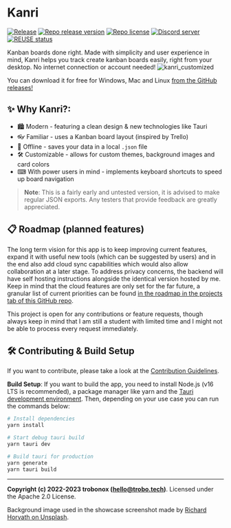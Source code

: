 <!--
SPDX-FileCopyrightText: Copyright (c) 2022-2023 trobonox <hello@trobo.tech>

SPDX-License-Identifier: Apache-2.0
-->

# Kanri
[![Release](https://github.com/trobonox/kanri/actions/workflows/release.yml/badge.svg)](https://github.com/trobonox/kanri/actions/workflows/release.yml)
[![Repo release version](https://img.shields.io/github/v/release/trobonox/kanri)](https://github.com/trobonox/kanri/releases)
[![Repo license](https://img.shields.io/github/license/trobonox/kanri)](https://github.com/trobonox/kanri/blob/main/LICENSE)
[![Discord server](https://img.shields.io/discord/965559337726656552)](https://discord.gg/AVqHrvxB9C)
[![REUSE status](https://api.reuse.software/badge/github.com/trobonox/kanri)](https://api.reuse.software/info/github.com/trobonox/kanri)

Kanban boards done right. Made with simplicity and user experience in mind, Kanri helps you track create kanban boards easily, right from your desktop. No internet connection or account needed!
![kanri_customized](https://user-images.githubusercontent.com/57040351/210173518-2d99f0cc-9df8-4e0f-8c3c-f86969fab268.png)

You can download it for free for Windows, Mac and Linux [from the GitHub releases!](https://github.com/trobonox/kanri/releases)

## ✨ Why Kanri?:
- 🏙 Modern - featuring a clean design & new technologies like Tauri
- 👓 Familiar - uses a Kanban board layout (inspired by Trello)
- 🧾 Offline - saves your data in a local `.json` file
- 🛠 Customizable - allows for custom themes, background images and card colors
- ⌨ With power users in mind - implements keyboard shortcuts to speed up board navigation

> **Note**: This is a fairly early and untested version, it is advised to make regular JSON exports. Any testers that provide feedback are greatly appreciated.

## 📋 Roadmap (planned features)
The long term vision for this app is to keep improving current features, expand it with useful new tools (which can be suggested by users) and in the end also add cloud sync capabilities which would also allow collaboration at a later stage. To address privacy concerns, the backend will have self hosting instructions alongside the identical version hosted by me.
Keep in mind that the cloud features are only set for the far future, a granular list of current priorities can be found [in the roadmap in the projects tab of this GitHub repo](https://github.com/trobonox/kanri/projects).

This project is open for any contributions or feature requests, though always keep in mind that I am still a student with limited time and I might not be able to process every request immediately.

## 🛠 Contributing & Build Setup
If you want to contribute, please take a look at the [Contribution Guidelines](https://github.com/trobonox/kanri/blob/main/CONTRIBUTING.md).

**Build Setup**:
If you want to build the app, you need to install Node.js (v16 LTS is recommended), a package manager like yarn and the [Tauri development environment](https://tauri.app/v1/guides/getting-started/prerequisites).
Then, depending on your use case you can run the commands below:

```bash
# Install dependencies
yarn install

# Start debug tauri build
yarn tauri dev

# Build tauri for production
yarn generate
yarn tauri build
```

---
**Copyright (c) 2022-2023 trobonox (<hello@trobo.tech>)**. Licensed under the Apache 2.0 License.

Background image used in the showcase screenshot made by [Richard Horvath on Unsplash](https://unsplash.com/photos/_nWaeTF6qo0).


